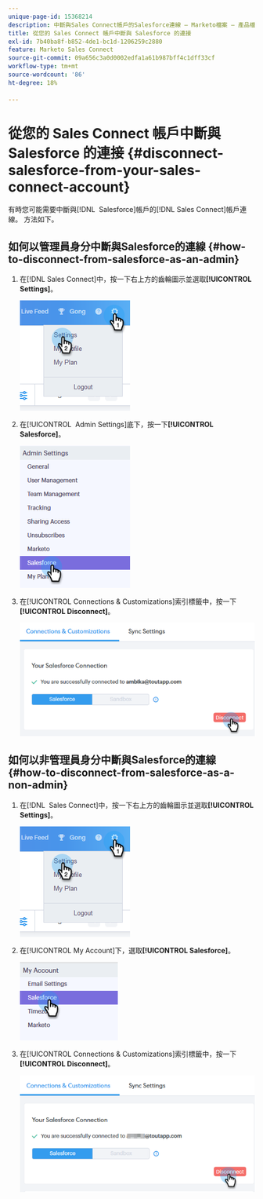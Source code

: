 ```yaml
---
unique-page-id: 15368214
description: 中斷與Sales Connect帳戶的Salesforce連線 — Marketo檔案 — 產品檔案
title: 從您的 Sales Connect 帳戶中斷與 Salesforce 的連接
exl-id: 7b40ba8f-b852-4de1-bc1d-1206259c2880
feature: Marketo Sales Connect
source-git-commit: 09a656c3a0d0002edfa1a61b987bff4c1dff33cf
workflow-type: tm+mt
source-wordcount: '86'
ht-degree: 18%

---
```


# 從您的 Sales Connect 帳戶中斷與 Salesforce 的連接 {#disconnect-salesforce-from-your-sales-connect-account}

有時您可能需要中斷與[!DNL &#x200B; Salesforce]帳戶的[!DNL Sales Connect]帳戶連線。 方法如下。

## 如何以管理員身分中斷與Salesforce的連線 {#how-to-disconnect-from-salesforce-as-an-admin}

1. 在[!DNL Sales Connect]中，按一下右上方的齒輪圖示並選取&#x200B;**[!UICONTROL Settings]**。

   ![](assets/one-1.png)

1. 在[!UICONTROL &#x200B; Admin Settings]底下，按一下&#x200B;**[!UICONTROL Salesforce]**。

   ![](assets/six-1.png)

1. 在[!UICONTROL Connections & Customizations]索引標籤中，按一下&#x200B;**[!UICONTROL Disconnect]**。

   ![](assets/seven-1.png)

## 如何以非管理員身分中斷與Salesforce的連線 {#how-to-disconnect-from-salesforce-as-a-non-admin}

1. 在[!DNL &#x200B; Sales Connect]中，按一下右上方的齒輪圖示並選取&#x200B;**[!UICONTROL Settings]**。

   ![](assets/one-1.png)

1. 在[!UICONTROL My Account]下，選取&#x200B;**[!UICONTROL Salesforce]**。

   ![](assets/two-1.png)

1. 在[!UICONTROL Connections & Customizations]索引標籤中，按一下&#x200B;**[!UICONTROL Disconnect]**。

   ![](assets/3333.png)
